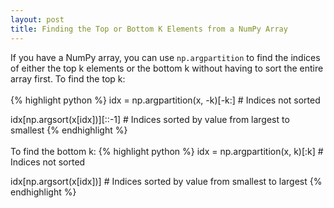 ```yaml
---
layout: post
title: Finding the Top or Bottom K Elements from a NumPy Array
---
```


If you have a NumPy array, you can use `np.argpartition` to find the indices of either the top k elements or the bottom k without having to sort the entire array first. To find the top k:
<br><br>
{% highlight python %}
idx = np.argpartition(x, -k)[-k:]  # Indices not sorted

idx[np.argsort(x[idx])][::-1]  # Indices sorted by value from largest to smallest
{% endhighlight %}
<br><br>
To find the bottom k:
{% highlight python %}
idx = np.argpartition(x, k)[:k]  # Indices not sorted

idx[np.argsort(x[idx])]  # Indices sorted by value from smallest to largest
{% endhighlight %}
<br><br>
